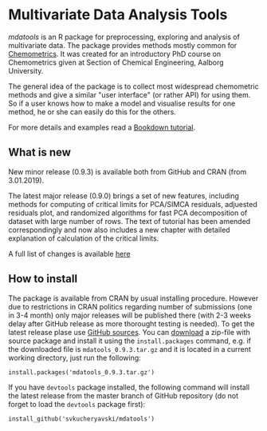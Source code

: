Multivariate Data Analysis Tools
===========================================

*mdatools* is an R package for preprocessing, exploring and analysis of multivariate data. The package provides methods mostly common for [Chemometrics](http://en.wikipedia.org/wiki/Chemometrics). It was created for an introductory PhD course on Chemometrics given at Section of Chemical Engineering, Aalborg University. 

The general idea of the package is to collect most widespread chemometric methods and give a similar "user interface" (or rather API) for using them. So if a user knows how to make a model and visualise results for one method, he or she can easily do this for the others.

For more details and examples read a [Bookdown tutorial](http://svkucheryavski.github.io/mdatools/). 

What is new
-----------

New minor release (0.9.3) is available both from GitHub and CRAN (from 3.01.2019).

The latest major release (0.9.0) brings a set of new features, including methods for computing of critical limits for PCA/SIMCA residuals, adjuested residuals plot, and randomized algorithms for fast PCA decomposition of dataset with large number of rows. The text of tutorial has been amended correspondingly and now also includes a new chapter with detailed explanation of calculation of the critical limits. 

A full list of changes is available [here](NEWS.md)


How to install
--------------

The package is available from CRAN by usual installing procedure. However due to restrictions in CRAN politics regarding number of submissions (one in 3-4 month) only major releases will be published  there (with 2-3 weeks delay after GitHub release as more thorought testing is needed). To get the latest release plase use [GitHub sources](https://github.com/svkucheryavski/mdatools). You can [download](https://github.com/svkucheryavski/mdatools/releases) a zip-file with source package and install it using the `install.packages` command, e.g. if the downloaded file is `mdatools_0.9.3.tar.gz` and it is located in a current working directory, just run the following:

```
install.packages('mdatools_0.9.3.tar.gz')
```

If you have `devtools` package installed, the following command will install the latest release from the master branch of GitHub repository (do not forget to load the `devtools` package first):

```
install_github('svkucheryavski/mdatools')
```
